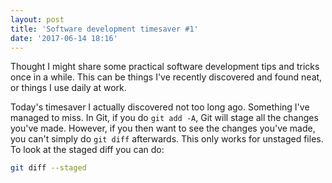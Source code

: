 ```yaml
---
layout: post
title: 'Software development timesaver #1'
date: '2017-06-14 18:16'
---
```


Thought I might share some practical software development tips and tricks once in a while. This can be things I've recently discovered and found neat, or things I use daily at work.

Today's timesaver I actually discovered not too long ago. Something I've managed to miss. In Git, if you do `git add -A`, Git will stage all the changes you've made. However, if you then want to see the changes you've made, you can't simply do `git diff` afterwards. This only works for unstaged files. To look at the staged diff you can do:

```bash
git diff --staged
```
